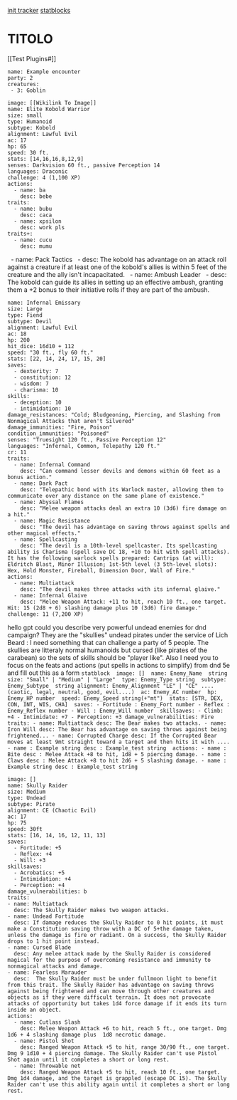 [init tracker](obsidian://show-plugin?id=initiative-tracker)
[statblocks](obsidian://show-plugin?id=obsidian-5e-statblocks)

# TITOLO

[[Test Plugins#]]

```encounter
name: Example encounter
party: 2
creatures:
 - 3: Goblin
```
  

```statblock
image: [[Wikilink To Image]]
name: Elite Kobold Warrior
size: small
type: Humanoid
subtype: Kobold
alignment: Lawful Evil
ac: 17
hp: 65
speed: 30 ft.
stats: [14,16,16,8,12,9]
senses: Darkvision 60 ft., passive Perception 14
languages: Draconic
challenge: 4 (1,100 XP)
actions:
  - name: ba
    desc: bebe
traits:
  - name: bubu
    desc: caca
  - name: xpsilon
    desc: work pls
traits+:
  - name: cucu
    desc: mumu
```

  - name: Pack Tactics
  - desc: The kobold has advantage on an attack roll against a creature if at least one of the kobold's allies is within 5 feet of the creature and the ally isn't incapacitated.
  - name: Ambush Leader
  - desc: The kobold can guide its allies in setting up an effective ambush, granting them a +2 bonus to their initiative rolls if they are part of the ambush.


```statblock
name: Infernal Emissary
size: Large
type: Fiend
subtype: Devil
alignment: Lawful Evil
ac: 18
hp: 200
hit_dice: 16d10 + 112
speed: "30 ft., fly 60 ft."
stats: [22, 14, 24, 17, 15, 20]
saves:
  - dexterity: 7
  - constitution: 12
  - wisdom: 7
  - charisma: 10
skills: 
  - deception: 10
  - intimidation: 10
damage_resistances: "Cold; Bludgeoning, Piercing, and Slashing from Nonmagical Attacks that aren't Silvered"
damage_immunities: "Fire, Poison"
condition_immunities: "Poisoned"
senses: "Truesight 120 ft., Passive Perception 12"
languages: "Infernal, Common, Telepathy 120 ft."
cr: 11
traits:
  - name: Infernal Command
    desc: "Can command lesser devils and demons within 60 feet as a bonus action."
  - name: Dark Pact
    desc: "Telepathic bond with its Warlock master, allowing them to communicate over any distance on the same plane of existence."
  - name: Abyssal Flames
    desc: "Melee weapon attacks deal an extra 10 (3d6) fire damage on a hit."
  - name: Magic Resistance
    desc: "The devil has advantage on saving throws against spells and other magical effects."
  - name: Spellcasting
    desc: "The devil is a 10th-level spellcaster. Its spellcasting ability is Charisma (spell save DC 18, +10 to hit with spell attacks). It has the following warlock spells prepared: Cantrips (at will): Eldritch Blast, Minor Illusion; 1st-5th level (3 5th-level slots): Hex, Hold Monster, Fireball, Dimension Door, Wall of Fire."
actions:
  - name: Multiattack
    desc: "The devil makes three attacks with its infernal glaive."
  - name: Infernal Glaive
    desc: "Melee Weapon Attack: +11 to hit, reach 10 ft., one target. Hit: 15 (2d8 + 6) slashing damage plus 10 (3d6) fire damage."
challenge: 11 (7,200 XP)
```



hello gpt could you describe very powerful undead enemies for dnd campaign? They are the "skullies" undead pirates under the service of Lich Beard : I need something that can challenge a party of 5 people. The skullies are litteraly normal humanoids but cursed (like pirates of the carabean) so the sets of skills should be "player like". Also I need you to focus on the feats and actions (put spells in actions to simplify) from dnd 5e and fill out this as a form ```statblock 
image: [] 
name: Enemy_Name 
string size: "Small" | "Medium" | "Large" 
type: Enemy_Type string 
subtype: Enemy_Subtype 
string alignment: Enemy_Alignment "LE" | "CE" .... (caotic, legal, neutral, good, evil....) 
ac: Enemy_AC number 
hp: Enemy_HP number 
speed: Enemy_Speed string(+"mt") 
stats: [STR, DEX, CON, INT, WIS, CHA] 
saves: - Fortitude : Enemy_Fort number - Reflex : Enemy_Reflex number - Will : Enemy_Will number 
skillsaves: - Climb: +4 - Intimidate: +7 - Perception: +3 damage_vulnerabilities: Fire 
traits: - name: Multiattack desc: The Bear makes two attacks. - name: Iron Will desc: The Bear has advantage on saving throws against being frightened... - name: Corrupted Charge desc: If the Corrupted Bear moves at least 9mt straight toward a target and then hits it with .... - name : Example string desc : Example_test string 
actions: - name : Bite desc : Melee Attack +8 to hit, 1d8 + 5 piercing damage. - name : Claws desc : Melee Attack +8 to hit 2d6 + 5 slashing damage. - name : Example string desc : Example_test string ```


```statblock
image: []
name: Skully Raider
size: Medium
type: Undead
subtype: Pirate
alignment: CE (Chaotic Evil)
ac: 17
hp: 75
speed: 30ft
stats: [16, 14, 16, 12, 11, 13]
saves:
  - Fortitude: +5
  - Reflex: +4
  - Will: +3
skillsaves:
  - Acrobatics: +5
  - Intimidation: +4
  - Perception: +4
damage_vulnerabilities: b
traits:
- name: Multiattack
  desc: The Skully Raider makes two weapon attacks.
- name: Undead Fortitude
  desc: If damage reduces the Skully Raider to 0 hit points, it must make a Constitution saving throw with a DC of 5+the damage taken, unless the damage is fire or radiant. On a success, the Skully Raider drops to 1 hit point instead.
- name: Cursed Blade
  desc: Any melee attack made by the Skully Raider is considered magical for the purpose of overcoming resistance and immunity to nonmagical attacks and damage.
- name: Fearless Marauder
  desc:  The Skully Raider must be under fullmoon light to benefit from this trait. The Skully Raider has advantage on saving throws against being frightened and can move through other creatures and objects as if they were difficult terrain. It does not provocate attacks of opportunity but takes 1d4 force damage if it ends its turn inside an object.
actions:
  - name: Cutlass Slash
    desc: Melee Weapon Attack +6 to hit, reach 5 ft., one target. Dmg 1d6 + 4 slashing damage plus  1d8 necrotic damage.
  - name: Pistol Shot
    desc: Ranged Weapon Attack +5 to hit, range 30/90 ft., one target. Dmg 9 1d10 + 4 piercing damage. The Skully Raider can't use Pistol Shot again until it completes a short or long rest.
  - name: Throwable net
    desc: Ranged Weapon Attack +5 to hit, reach 10 ft., one target. Dmg 1d4 damage, and the target is grappled (escape DC 15). The Skully Raider can't use this ability again until it completes a short or long rest.
```


